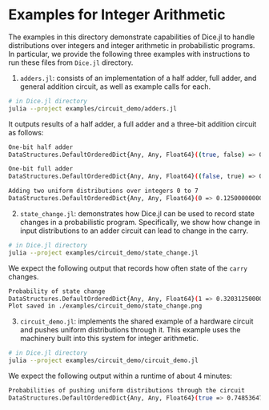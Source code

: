 # Examples for Integer Arithmetic

The examples in this directory demonstrate capabilities of Dice.jl to handle distributions over integers and integer arithmetic in probabilistic programs. In particular, we provide the following three examples with instructions to run these files from `Dice.jl` directory.

1. `adders.jl`: consists of an implementation of a half adder, full adder, and general addition circuit, as well as example calls for each.
```bash
# in Dice.jl directory
julia --project examples/circuit_demo/adders.jl
```
It outputs results of a half adder, a full adder and a three-bit addition circuit as follows:
```bash
One-bit half adder
DataStructures.DefaultOrderedDict{Any, Any, Float64}((true, false) => 0.5, (false, false) => 0.25, (false, true) => 0.25)

One-bit full adder
DataStructures.DefaultOrderedDict{Any, Any, Float64}((false, true) => 0.375, (true, false) => 0.375, (false, false) => 0.12500000000000003, (true, true) => 0.12500000000000003)

Adding two uniform distributions over integers 0 to 7
DataStructures.DefaultOrderedDict{Any, Any, Float64}(0 => 0.12500000000000003, 1 => 0.12500000000000003, 2 => 0.12500000000000003, 3 => 0.12500000000000003, 4 => 0.12500000000000003, 5 => 0.12500000000000003, 6 => 0.12500000000000003, 7 => 0.12500000000000003)
```


2. `state_change.jl`: demonstrates how Dice.jl can be used to record state changes in a probabilistic program. Specifically, we show how change in input distributions to an adder circuit can lead to change in the carry.
```bash
# in Dice.jl directory
julia --project examples/circuit_demo/state_change.jl
```

We expect the following output that records how often state of the `carry` changes.
```bash
Probability of state change
DataStructures.DefaultOrderedDict{Any, Any, Float64}(1 => 0.32031250000000006, 2 => 0.30468750000000006, 0 => 0.2578125, 3 => 0.11718749999999999)
Plot saved in ./examples/circuit_demo/state_change.png
```

3. `circuit_demo.jl`: implements the shared example of a hardware circuit and pushes uniform distributions through it. This example uses the machinery built into this system for integer arithmetic.
```bash
# in Dice.jl directory
julia --project examples/circuit_demo/circuit_demo.jl
```

We expect the following output within a runtime of about 4 minutes:
```bash
Probabilities of pushing uniform distributions through the circuit
DataStructures.DefaultOrderedDict{Any, Any, Float64}(true => 0.7485364750027659, false => 0.25146352499723434)
```